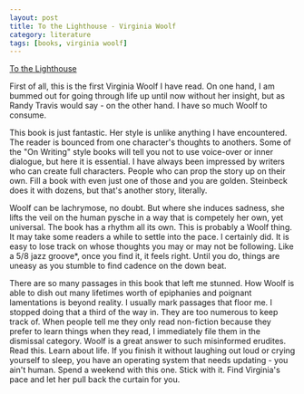 ```yaml
---
layout: post
title: To the Lighthouse - Virginia Woolf
category: literature
tags: [books, virginia woolf]
---
```



[To the Lighthouse](https://amzn.to/2xiwLTh)


First of all, this is the first Virginia Woolf I have read. On one hand, I am bummed out for going through life up until now without her insight, but as Randy Travis would say - on the other hand. I have so much Woolf to consume. 

This book is just fantastic. Her style is unlike anything I have encountered. The reader is bounced from one character's thoughts to anothers. Some of the "On Writing" style books will tell you not to use voice-over or inner dialogue, but here it is essential. I have always been impressed by writers who can create full characters. People who can prop the story up on their own. Fill a book with even just one of those and you are golden. Steinbeck does it with dozens, but that's another story, literally.

Woolf can be lachrymose, no doubt. But where she induces sadness, she lifts the veil on the human pysche in a way that is competely her own, yet universal. The book has a rhythm all its own. This is probably a Woolf thing. It may take some readers a while to settle into the pace. I certainly did. It is easy to lose track on whose thoughts you may or may not be following. Like a 5/8 jazz groove*, once you find it, it feels right. Until you do, things are uneasy as you stumble to find cadence on the down beat.

There are so many passages in this book that left me stunned. How Woolf is able to dish out many lifetimes worth of epiphanies and poignant lamentations is beyond reality. I usually mark passages that floor me. I stopped doing that a third of the way in. They are too numerous to keep track of. When people tell me they only read non-fiction because they prefer to learn things when they read, I immediately file them in the dismissal category. Woolf is a great answer to such misinformed erudites. Read this. Learn about life. If you finish it without laughing out loud or crying yourself to sleep, you have an operating system that needs updating - you ain't human. Spend a weekend with this one. Stick with it. Find Virginia's pace and let her pull back the curtain for you.



